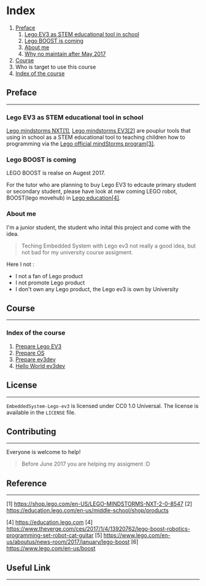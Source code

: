 # Index 

1. [Preface](#preface)
   1. [Lego EV3 as STEM educational tool in school](#lego-ev3-as-stem-educational-tool-in-school)
   2. [Lego BOOST is coming](#lego-boost-is-coming)
   3. [About me](#about-me)
   4. [Why no maintain after May 2017](#why-no-maintain-afer-may-2017)
2. [Course](#course)
2. Who is target to use this course
3. [Index of the course](#index-of-the-course)

## Preface
---

### Lego EV3 as STEM educational tool in school

[Lego mindstorms NXT[1]](#lego-nxt), [Lego mindstorms EV3[2]](#lego-ev3) are pouplur tools that using in school as a STEM educational tool to teaching children how to programming via the [Lego official mindStorms program[3]](#mindstorms).

### Lego BOOST is coming

LEGO BOOST is realse on Augest 2017.

For the tutor who are planning to buy Lego EV3 to edcaute primary student or secondary student, please have look at new coming LEGO robot, BOOST(lego movehub) in [Lego education[4]](#lego-education).

### About me

I'm a junior student, the student who inital this project and come with the idea. 
> Teching Embedded System with Lego ev3 not really  a good idea, but not bad for my university course assigment.

Here I not :

- I not a fan of Lego product
- I not promote Lego product
- I don't own any Lego product, the Lego ev3 is own by University


## Course
---

### Index of the course

1. [Prepare Lego EV3](#prepare-lego-ev3)
2. [Prepare OS](#prepare-os)
3. [Prepare ev3dev](#prepare-ev3dev)
4. [Hello World ev3dev](#hello-world-ev3dev)


## License
---

`EmbeddedSystem-Lego-ev3` is licensed under CC0 1.0 Universal. The
license is available in the `LICENSE` file.

## Contributing
---

Everyone is welcome to help!
> Before June 2017 you are helping my assigment :D

## Reference
---

<a name="lego-nxt"></a>            [1] https://shop.lego.com/en-US/LEGO-MINDSTORMS-NXT-2-0-8547 
<a name="lego-ev3"></a>	         [2] https://education.lego.com/en-us/middle-school/shop/products

<a name="lego-education"></a>  [4] https://education.lego.com
[4] https://www.theverge.com/ces/2017/1/4/13920762/lego-boost-robotics-programming-set-robot-cat-guitar
[5] https://www.lego.com/en-us/aboutus/news-room/2017/january/lego-boost
[6] https://www.lego.com/en-us/boost

## Useful Link
---

